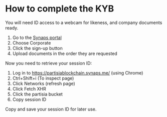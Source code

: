 # How to complete the KYB

You will need ID access to a webcam for likeness, and company documents ready.

1. Go to the [Synaps portal](https://partisiablockchain.synaps.me/)   
2. Choose Corporate   
3. Click the sign-up button   
4. Upload documents in the order they are requested   

Now you need to retrieve your session ID:

1. Log in to https://partisiablockchain.synaps.me/ (using Chrome)   
2. Ctrl+Shift+i (To inspect page)   
3. Click Networks (refresh page)   
4. Click Fetch XHR   
5. Click the partisia bucket   
6. Copy session ID    

Copy and save your session ID for later use.
